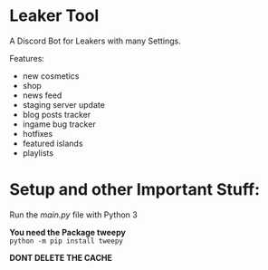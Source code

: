  # Leaker Tool

A Discord Bot for Leakers with many Settings.

Features:
- new cosmetics
- shop
- news feed
- staging server update
- blog posts tracker
- ingame bug tracker
- hotfixes
- featured islands
- playlists

 # Setup and other Important Stuff:
Run the *main.py* file with Python 3 

**You need the Package tweepy**\
```python -m pip install tweepy```

**DONT DELETE THE CACHE**
